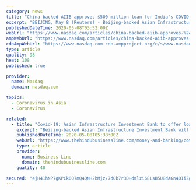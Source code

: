 ```yaml
---
category: news
title: "China-backed AIIB approves $500 million loan for India's COVID-19 response"
excerpt: "BEIJING, May 8 (Reuters) - Beijing-backed Asian Infrastructure Investment Bank (AIIB) said on Friday it had approved a $500 million loan to India to help the country navigate the"
publishedDateTime: 2020-05-08T03:52:00Z
webUrl: "https://www.nasdaq.com/articles/china-backed-aiib-approves-%24500-million-loan-for-indias-covid-19-response-2020-05-07"
ampWebUrl: "https://www.nasdaq.com/articles/china-backed-aiib-approves-%24500-million-loan-for-indias-covid-19-response-2020-05-07?amp"
cdnAmpWebUrl: "https://www-nasdaq-com.cdn.ampproject.org/c/s/www.nasdaq.com/articles/china-backed-aiib-approves-%24500-million-loan-for-indias-covid-19-response-2020-05-07?amp"
type: article
quality: 98
heat: 108
published: true

provider:
  name: Nasdaq
  domain: nasdaq.com

topics:
  - Coronavirus in Asia
  - Coronavirus

related:
  - title: "Covid-19: Asian Infrastructure Investment Bank to offer loan of $500 million to aid efforts"
    excerpt: "Beijing-backed Asian Infrastructure Investment Bank will offer a $500 million loan to aid India’s Covid-19 efforts. The financing will enable the Government of India to scale up efforts to limit the t"
    publishedDateTime: 2020-05-08T05:38:00Z
    webUrl: "https://www.thehindubusinessline.com/money-and-banking/covid-19-asian-infrastructure-investment-bank-to-offer-loan-of-500-million-to-aid-efforts/article31531916.ece"
    type: article
    provider:
      name: Business Line
      domain: thehindubusinessline.com
    quality: 40

secured: "ejH41hNP7gKPCk0O7mQ4QNH2bMjz/7dOb7r3DHdmlzi68LsB5U8dAGn4OIiZgk+Rbix0T5t1eqLix2p1Y56u/UumN1VE9gGO39c6ZXP6+bYUcCMNv6e4Ww0f3rwkK+/ayLigUmzUS9AiHtqx/wgjx4qsxyNJDsSbdXW2enzw0z9Zw154q7wiOFW7VCoaGG4X1hPG/7nwrxHn7TSponj+KiHJeo7TMHLz3Ar0STWGwl00WRlh0zMuHthD4yHogYBllqrkStSa2H7mWO+yPNHikowka/Z1vwKisJGoMjPHCm6V8EXZT3P4oefiOCgfXq6EMP5USYer8+KCMhVxGZ+A4QM2KXv5PL8cn1c807Q7zNrWOFDqmAAPaYfxWljMU+KHR7YfyjwGfzhVDvrbHpVA3oa0wVzszoWK2H2jF9AMFxzXFyhSpiO+3UPFZoHYb08+QKV/2BhpoDfCYU9uWc5ankr8JUrWt2blUuvHcTHcHPc=;RcYkV4ixcutFjMGuuONokw=="
---
```


